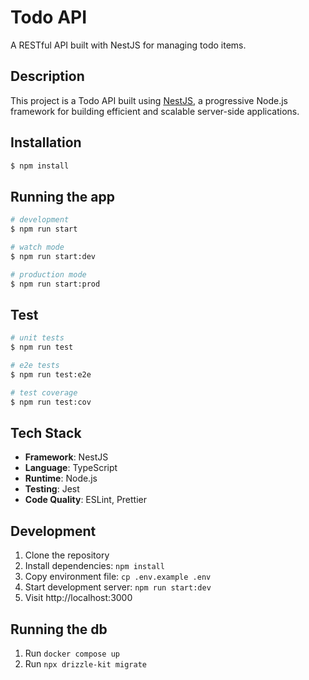 # Todo API

A RESTful API built with NestJS for managing todo items.

## Description

This project is a Todo API built using [NestJS](https://nestjs.com/), a progressive Node.js framework for building efficient and scalable server-side applications.

## Installation

```bash
$ npm install
```

## Running the app

```bash
# development
$ npm run start

# watch mode
$ npm run start:dev

# production mode
$ npm run start:prod
```

## Test

```bash
# unit tests
$ npm run test

# e2e tests
$ npm run test:e2e

# test coverage
$ npm run test:cov
```

## Tech Stack

- **Framework**: NestJS
- **Language**: TypeScript
- **Runtime**: Node.js
- **Testing**: Jest
- **Code Quality**: ESLint, Prettier

## Development

1. Clone the repository
2. Install dependencies: `npm install`
3. Copy environment file: `cp .env.example .env`
4. Start development server: `npm run start:dev`
5. Visit http://localhost:3000

## Running the db

1. Run `docker compose up`
2. Run `npx drizzle-kit migrate`
